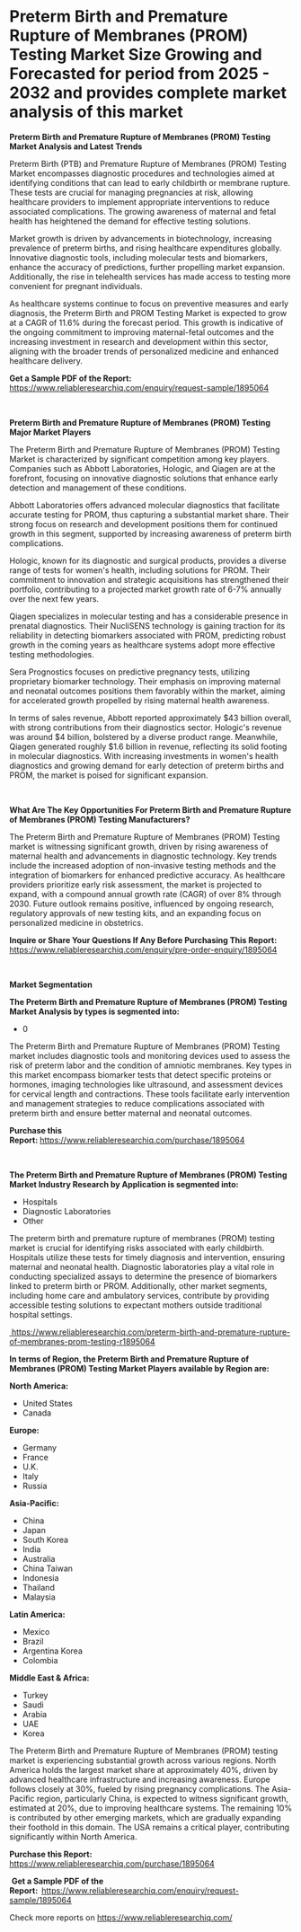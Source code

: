 <p><h1>Preterm Birth and Premature Rupture of Membranes (PROM) Testing Market Size Growing and Forecasted for period from 2025 - 2032 and provides complete market analysis of this market</h1></p><p><strong>Preterm Birth and Premature Rupture of Membranes (PROM) Testing Market Analysis and Latest Trends</strong></p>
<p><p>Preterm Birth (PTB) and Premature Rupture of Membranes (PROM) Testing Market encompasses diagnostic procedures and technologies aimed at identifying conditions that can lead to early childbirth or membrane rupture. These tests are crucial for managing pregnancies at risk, allowing healthcare providers to implement appropriate interventions to reduce associated complications. The growing awareness of maternal and fetal health has heightened the demand for effective testing solutions.</p><p>Market growth is driven by advancements in biotechnology, increasing prevalence of preterm births, and rising healthcare expenditures globally. Innovative diagnostic tools, including molecular tests and biomarkers, enhance the accuracy of predictions, further propelling market expansion. Additionally, the rise in telehealth services has made access to testing more convenient for pregnant individuals.</p><p>As healthcare systems continue to focus on preventive measures and early diagnosis, the Preterm Birth and PROM Testing Market is expected to grow at a CAGR of 11.6% during the forecast period. This growth is indicative of the ongoing commitment to improving maternal-fetal outcomes and the increasing investment in research and development within this sector, aligning with the broader trends of personalized medicine and enhanced healthcare delivery.</p></p>
<p><strong>Get a Sample PDF of the Report:&nbsp;</strong> <a href="https://www.reliableresearchiq.com/enquiry/request-sample/1895064?utm_campaign=1102&utm_medium=2&utm_source=Github&utm_content=ia&utm_term=14012025&utm_id=preterm-birth-and-premature-rupture-of-membranes-prom-testing">https://www.reliableresearchiq.com/enquiry/request-sample/1895064</a></p>
<p>&nbsp;</p>
<p><strong>Preterm Birth and Premature Rupture of Membranes (PROM) Testing Major Market Players</strong></p>
<p><p>The Preterm Birth and Premature Rupture of Membranes (PROM) Testing Market is characterized by significant competition among key players. Companies such as Abbott Laboratories, Hologic, and Qiagen are at the forefront, focusing on innovative diagnostic solutions that enhance early detection and management of these conditions.</p><p>Abbott Laboratories offers advanced molecular diagnostics that facilitate accurate testing for PROM, thus capturing a substantial market share. Their strong focus on research and development positions them for continued growth in this segment, supported by increasing awareness of preterm birth complications.</p><p>Hologic, known for its diagnostic and surgical products, provides a diverse range of tests for women's health, including solutions for PROM. Their commitment to innovation and strategic acquisitions has strengthened their portfolio, contributing to a projected market growth rate of 6-7% annually over the next few years.</p><p>Qiagen specializes in molecular testing and has a considerable presence in prenatal diagnostics. Their NucliSENS technology is gaining traction for its reliability in detecting biomarkers associated with PROM, predicting robust growth in the coming years as healthcare systems adopt more effective testing methodologies.</p><p>Sera Prognostics focuses on predictive pregnancy tests, utilizing proprietary biomarker technology. Their emphasis on improving maternal and neonatal outcomes positions them favorably within the market, aiming for accelerated growth propelled by rising maternal health awareness.</p><p>In terms of sales revenue, Abbott reported approximately $43 billion overall, with strong contributions from their diagnostics sector. Hologic's revenue was around $4 billion, bolstered by a diverse product range. Meanwhile, Qiagen generated roughly $1.6 billion in revenue, reflecting its solid footing in molecular diagnostics. With increasing investments in women's health diagnostics and growing demand for early detection of preterm births and PROM, the market is poised for significant expansion.</p></p>
<p>&nbsp;</p>
<p><strong>What Are The Key Opportunities For Preterm Birth and Premature Rupture of Membranes (PROM) Testing Manufacturers?</strong></p>
<p><p>The Preterm Birth and Premature Rupture of Membranes (PROM) Testing market is witnessing significant growth, driven by rising awareness of maternal health and advancements in diagnostic technology. Key trends include the increased adoption of non-invasive testing methods and the integration of biomarkers for enhanced predictive accuracy. As healthcare providers prioritize early risk assessment, the market is projected to expand, with a compound annual growth rate (CAGR) of over 8% through 2030. Future outlook remains positive, influenced by ongoing research, regulatory approvals of new testing kits, and an expanding focus on personalized medicine in obstetrics.</p></p>
<p><strong>Inquire or Share Your Questions If Any Before Purchasing This Report:</strong> <a href="https://www.reliableresearchiq.com/enquiry/pre-order-enquiry/1895064?utm_campaign=1102&utm_medium=2&utm_source=Github&utm_content=ia&utm_term=14012025&utm_id=preterm-birth-and-premature-rupture-of-membranes-prom-testing">https://www.reliableresearchiq.com/enquiry/pre-order-enquiry/1895064</a></p>
<p>&nbsp;</p>
<p><strong>Market Segmentation</strong></p>
<p><strong>The Preterm Birth and Premature Rupture of Membranes (PROM) Testing Market Analysis by types is segmented into:</strong></p>
<p><ul><li>0</li></ul></p>
<p><p>The Preterm Birth and Premature Rupture of Membranes (PROM) Testing market includes diagnostic tools and monitoring devices used to assess the risk of preterm labor and the condition of amniotic membranes. Key types in this market encompass biomarker tests that detect specific proteins or hormones, imaging technologies like ultrasound, and assessment devices for cervical length and contractions. These tools facilitate early intervention and management strategies to reduce complications associated with preterm birth and ensure better maternal and neonatal outcomes.</p></p>
<p><strong>Purchase this Report:&nbsp;</strong><a href="https://www.reliableresearchiq.com/purchase/1895064?utm_campaign=1102&utm_medium=2&utm_source=Github&utm_content=ia&utm_term=14012025&utm_id=preterm-birth-and-premature-rupture-of-membranes-prom-testing">https://www.reliableresearchiq.com/purchase/1895064</a></p>
<p>&nbsp;</p>
<p><strong>The Preterm Birth and Premature Rupture of Membranes (PROM) Testing Market Industry Research by Application is segmented into:</strong></p>
<p><ul><li>Hospitals</li><li>Diagnostic Laboratories</li><li>Other</li></ul></p>
<p><p>The preterm birth and premature rupture of membranes (PROM) testing market is crucial for identifying risks associated with early childbirth. Hospitals utilize these tests for timely diagnosis and intervention, ensuring maternal and neonatal health. Diagnostic laboratories play a vital role in conducting specialized assays to determine the presence of biomarkers linked to preterm birth or PROM. Additionally, other market segments, including home care and ambulatory services, contribute by providing accessible testing solutions to expectant mothers outside traditional hospital settings.</p></p>
<p><a href="https://www.reliableresearchiq.com/preterm-birth-and-premature-rupture-of-membranes-prom-testing-r1895064?utm_campaign=1102&utm_medium=2&utm_source=Github&utm_content=ia&utm_term=14012025&utm_id=preterm-birth-and-premature-rupture-of-membranes-prom-testing">&nbsp;https://www.reliableresearchiq.com/preterm-birth-and-premature-rupture-of-membranes-prom-testing-r1895064</a></p>
<p><strong>In terms of Region, the Preterm Birth and Premature Rupture of Membranes (PROM) Testing Market Players available by Region are:</strong></p>
<p>
    <p> <strong> North America: </strong>
        <ul>
            <li>United States</li>
            <li>Canada</li>
        </ul>
        </p> 
    <p> <strong> Europe: </strong>
        <ul>
            <li>Germany</li>
            <li>France</li>
            <li>U.K.</li>
            <li>Italy</li>
            <li>Russia</li>
        </ul>
        </p> 
    <p> <strong> Asia-Pacific: </strong>
        <ul>
            <li>China</li>
            <li>Japan</li>
            <li>South Korea</li>
            <li>India</li>
            <li>Australia</li>
            <li>China Taiwan</li>
            <li>Indonesia</li>
            <li>Thailand</li>
            <li>Malaysia</li>
        </ul>
        </p> 
    <p> <strong> Latin America: </strong>
        <ul>
            <li>Mexico</li>
            <li>Brazil</li>
            <li>Argentina Korea</li>
            <li>Colombia</li>
        </ul>
        </p> 
    <p> <strong> Middle East & Africa: </strong>
        <ul>
            <li>Turkey</li>
            <li>Saudi</li>
            <li>Arabia</li>
            <li>UAE</li>
            <li>Korea</li>
        </ul>
    </p>
    </p>
<p><p>The Preterm Birth and Premature Rupture of Membranes (PROM) testing market is experiencing substantial growth across various regions. North America holds the largest market share at approximately 40%, driven by advanced healthcare infrastructure and increasing awareness. Europe follows closely at 30%, fueled by rising pregnancy complications. The Asia-Pacific region, particularly China, is expected to witness significant growth, estimated at 20%, due to improving healthcare systems. The remaining 10% is contributed by other emerging markets, which are gradually expanding their foothold in this domain. The USA remains a critical player, contributing significantly within North America.</p></p>
<p><strong>Purchase this Report: </strong><a href="https://www.reliableresearchiq.com/purchase/1895064?utm_campaign=1102&utm_medium=2&utm_source=Github&utm_content=ia&utm_term=14012025&utm_id=preterm-birth-and-premature-rupture-of-membranes-prom-testing">https://www.reliableresearchiq.com/purchase/1895064</a></p>
<p>&nbsp;<strong>Get a Sample PDF of the Report:&nbsp;&nbsp;</strong><a href="https://www.reliableresearchiq.com/enquiry/request-sample/1895064?utm_campaign=1102&utm_medium=2&utm_source=Github&utm_content=ia&utm_term=14012025&utm_id=preterm-birth-and-premature-rupture-of-membranes-prom-testing">https://www.reliableresearchiq.com/enquiry/request-sample/1895064</a></p>
<p><strong></strong></p>
<p>Check more reports on <a href="https://www.reliableresearchiq.com/?utm_campaign=1102&utm_medium=2&utm_source=Github&utm_content=ia&utm_term=14012025&utm_id=preterm-birth-and-premature-rupture-of-membranes-prom-testing">https://www.reliableresearchiq.com/</a></p>